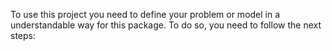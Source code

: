 To use this project you need to define your problem or model in a understandable way for this package. To do so, you need to follow the next steps:

